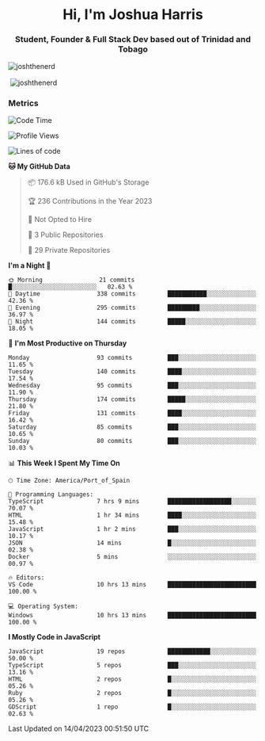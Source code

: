 <h1 align="center">Hi, I'm Joshua Harris</h1>
<h3 align="center">Student, Founder & Full Stack Dev based out of Trinidad and Tobago</h3>

<p align="left"> <img src="https://komarev.com/ghpvc/?username=JoshTheDeveloperr" alt="joshthenerd" /> </p>

<p>&nbsp;<img align="center" src="https://github-readme-stats.vercel.app/api?username=JoshTheDeveloperr&show_icons=true&count_private=true" alt="joshthenerd" /></p>

### Metrics

<!--START_SECTION:waka-->
![Code Time](http://img.shields.io/badge/Code%20Time-289%20hrs%2056%20mins-blue)

![Profile Views](http://img.shields.io/badge/Profile%20Views-0-blue)

![Lines of code](https://img.shields.io/badge/From%20Hello%20World%20I%27ve%20Written-3.0%20million%20lines%20of%20code-blue)

**🐱 My GitHub Data** 

> 📦 176.6 kB Used in GitHub's Storage 
 > 
> 🏆 236 Contributions in the Year 2023
 > 
> 🚫 Not Opted to Hire
 > 
> 📜 3 Public Repositories 
 > 
> 🔑 29 Private Repositories 
 > 
**I'm a Night 🦉** 

```text
🌞 Morning                21 commits          █░░░░░░░░░░░░░░░░░░░░░░░░   02.63 % 
🌆 Daytime                338 commits         ███████████░░░░░░░░░░░░░░   42.36 % 
🌃 Evening                295 commits         █████████░░░░░░░░░░░░░░░░   36.97 % 
🌙 Night                  144 commits         █████░░░░░░░░░░░░░░░░░░░░   18.05 % 
```
📅 **I'm Most Productive on Thursday** 

```text
Monday                   93 commits          ███░░░░░░░░░░░░░░░░░░░░░░   11.65 % 
Tuesday                  140 commits         ████░░░░░░░░░░░░░░░░░░░░░   17.54 % 
Wednesday                95 commits          ███░░░░░░░░░░░░░░░░░░░░░░   11.90 % 
Thursday                 174 commits         █████░░░░░░░░░░░░░░░░░░░░   21.80 % 
Friday                   131 commits         ████░░░░░░░░░░░░░░░░░░░░░   16.42 % 
Saturday                 85 commits          ███░░░░░░░░░░░░░░░░░░░░░░   10.65 % 
Sunday                   80 commits          ███░░░░░░░░░░░░░░░░░░░░░░   10.03 % 
```


📊 **This Week I Spent My Time On** 

```text
🕑︎ Time Zone: America/Port_of_Spain

💬 Programming Languages: 
TypeScript               7 hrs 9 mins        ██████████████████░░░░░░░   70.07 % 
HTML                     1 hr 34 mins        ████░░░░░░░░░░░░░░░░░░░░░   15.48 % 
JavaScript               1 hr 2 mins         ███░░░░░░░░░░░░░░░░░░░░░░   10.17 % 
JSON                     14 mins             █░░░░░░░░░░░░░░░░░░░░░░░░   02.38 % 
Docker                   5 mins              ░░░░░░░░░░░░░░░░░░░░░░░░░   00.97 % 

🔥 Editors: 
VS Code                  10 hrs 13 mins      █████████████████████████   100.00 % 

💻 Operating System: 
Windows                  10 hrs 13 mins      █████████████████████████   100.00 % 
```

**I Mostly Code in JavaScript** 

```text
JavaScript               19 repos            ████████████░░░░░░░░░░░░░   50.00 % 
TypeScript               5 repos             ███░░░░░░░░░░░░░░░░░░░░░░   13.16 % 
HTML                     2 repos             █░░░░░░░░░░░░░░░░░░░░░░░░   05.26 % 
Ruby                     2 repos             █░░░░░░░░░░░░░░░░░░░░░░░░   05.26 % 
GDScript                 1 repo              █░░░░░░░░░░░░░░░░░░░░░░░░   02.63 % 
```




 Last Updated on 14/04/2023 00:51:50 UTC
<!--END_SECTION:waka-->
